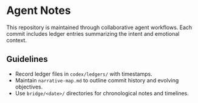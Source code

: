 # Agent Notes

This repository is maintained through collaborative agent workflows. Each commit includes ledger entries summarizing the intent and emotional context.

## Guidelines
- Record ledger files in `codex/ledgers/` with timestamps.
- Maintain `narrative-map.md` to outline commit history and evolving objectives.
- Use `bridge/<date>/` directories for chronological notes and timelines.
